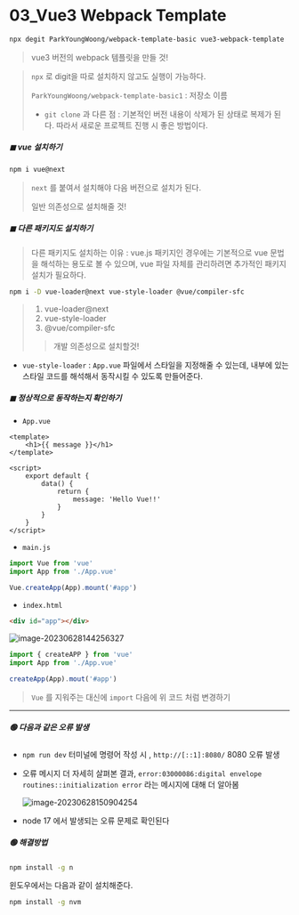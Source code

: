 # 03_Vue3 Webpack Template

```bash
npx degit ParkYoungWoong/webpack-template-basic vue3-webpack-template
```

> vue3 버전의 webpack 템플릿을 만들 것!

> `npx` 로 digit을 따로 설치하지 않고도 실행이 가능하다. 
>
> `ParkYoungWoong/webpack-template-basic1` : 저장소 이름 
>
> * `git clone` 과 다른 점 : 기본적인 버전 내용이 삭제가 된 상태로 복제가 된다. 따라서 새로운 프로젝트 진행 시 좋은 방법이다. 



##### ◼ vue 설치하기 

```bash
npm i vue@next
```

> `next` 를 붙여서 설치해야 다음 버전으로 설치가 된다. 
>
> 일반 의존성으로 설치해줄 것! 



##### ◼ 다른 패키지도 설치하기 

> 다른 패키지도 설치하는 이유 : vue.js 패키지인 경우에는 기본적으로 vue 문법을 해석하는 용도로 볼 수 있으며, vue 파일 자체를 관리하려면 추가적인 패키지 설치가 필요하다. 

```bash
npm i -D vue-loader@next vue-style-loader @vue/compiler-sfc
```

> 1) vue-loader@next
> 2) vue-style-loader
> 3) @vue/compiler-sfc
>
> > 개발 의존성으로 설치할것!



* `vue-style-loader` : `App.vue` 파일에서 스타일을 지정해줄 수 있는데, 내부에 있는 스타일 코드를 해석해서 동작시킬 수 있도록 만들어준다. 



##### ◼ 정상적으로 동작하는지 확인하기 

* `App.vue` 

```vue
<template>
    <h1>{{ message }}</h1>
</template>

<script>
    export default {
        data() {
            return {
                message: 'Hello Vue!!'
            }
        }
    }
</script>
```

* `main.js`

```js
import Vue from 'vue'
import App from './App.vue'

Vue.createApp(App).mount('#app')
```

* `index.html` 

```html
<div id="app"></div>
```



![image-20230628144256327](C:\Users\bestsu\AppData\Roaming\Typora\typora-user-images\image-20230628144256327.png)

```js
import { createAPP } from 'vue'
import App from './App.vue'

createApp(App).mout('#app')
```

> `Vue` 를 지워주는 대신에 `import` 다음에 위 코드 처럼 변경하기 



---

##### 🟢 다음과 같은 오류 발생 

* `npm run dev` 터미널에 명령어 작성 시 , `http://[::1]:8080/` 8080 오류 발생

* 오류 메시지 더 자세히 살펴본 결과, `error:03000086:digital envelope routines::initialization error` 라는 메시지에 대해 더 알아봄

  ![image-20230628150904254](C:\Users\bestsu\AppData\Roaming\Typora\typora-user-images\image-20230628150904254.png)

* node 17 에서 발생되는 오류 문제로 확인된다 

##### 🟢 해결방법 

```bash
npm install -g n 
```

윈도우에서는 다음과 같이 설치해준다. 

```bash
npm install -g nvm 
```

